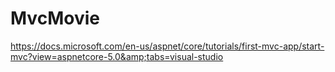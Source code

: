 # MvcMovie
https://docs.microsoft.com/en-us/aspnet/core/tutorials/first-mvc-app/start-mvc?view=aspnetcore-5.0&amp;tabs=visual-studio
